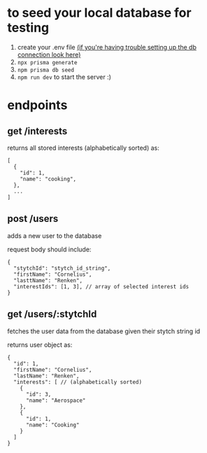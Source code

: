 # to seed your local database for testing

1. create your .env file [(if you're having trouble setting up the db connection look here)](https://www.prisma.io/docs/getting-started/setup-prisma/start-from-scratch/relational-databases/connect-your-database-typescript-postgres)
2. ```npx prisma generate```
3. ```npm prisma db seed```
4. ```npm run dev``` to start the server :)

# endpoints

## get /interests

returns all stored interests (alphabetically sorted) as:

```
[
  {
    "id": 1,
    "name": "cooking",
  },
  ...
]
```

## post /users

adds a new user to the database

request body should include:

```
{
  "stytchId": "stytch_id_string",
  "firstName": "Cornelius",
  "lasttName": "Renken",
  "interestIds": [1, 3], // array of selected interest ids
}
```

## get /users/:stytchId

fetches the user data from the database given their stytch string id

returns user object as:

```
{
  "id": 1,
  "firstName": "Cornelius",
  "lastName": "Renken",
  "interests": [ // (alphabetically sorted)
    {
      "id": 3,
      "name": "Aerospace"
    },
    {
      "id": 1,
      "name": "Cooking"
    }
  ]
}
```
